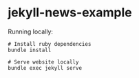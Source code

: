 # jekyll-news-example

Running locally:

```
# Install ruby dependencies
bundle install

# Serve website locally
bundle exec jekyll serve
```
